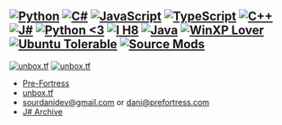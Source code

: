 [![Python](https://img.shields.io/static/v1?label=&message=Python&color=9B18B7&logo=python&logoColor=FFFFFF)](https://www.python.org/)
[![C#](https://img.shields.io/static/v1?label=&message=C%23&color=267dc9&logo=csharp&logoColor=FFFFFF)](https://docs.microsoft.com/en-us/dotnet/csharp/)
[![JavaScript](https://img.shields.io/static/v1?label=&message=JavaScript&color=yellow&logo=javascript&logoColor=FFFFFF)](https://developer.mozilla.org/en-US/docs/Web/JavaScript)
[![TypeScript](https://img.shields.io/static/v1?label=&message=TypeScript&color=F1E05A&logo=typescript&logoColor=FFFFFF)](https://www.typescriptlang.org/)
[![C++](https://img.shields.io/static/v1?label=&message=C%2B%2B&color=00599C&logo=C%2B%2B&logoColor=FFFFFF)](http://www.cplusplus.org/)
[![J#](https://img.shields.io/static/v1?label=&message=J%23&color=e66419&logo=.net&logoColor=FFFFFF)](https://vjsharp.net)
[![Python <3](https://img.shields.io/static/v1?label=&message=Python<3&color=9B18B7&logo=python&logoColor=FFFFFF)](https://www.python.org/)
[![I H8](https://img.shields.io/badge/-I%20H8-red)](https://yoinkysploinky.xyz)
[![Java](https://img.shields.io/static/v1?label&message=Java&color=FFC500&logo=java&logoColor=000000)](https://www.youtube.com/watch?v=YQfzrBcjoBs)
[![WinXP Lover](https://img.shields.io/static/v1?label=&message=WinXP%20Lover&color=003399&logo=windows-xp&logoColor=FFFFFF)](https://scratch.mit.edu/projects/2435621/)
[![Ubuntu Tolerable](https://img.shields.io/static/v1?label=&message=Ubuntu%20Tolerable&color=orange&logo=ubuntu&logoColor=FFFFFF)](https://hotdoglinux.com/)
[![Source Mods](https://img.shields.io/static/v1?label=&message=Source%20Mods&color=black&logo=steam&logoColor=FFFFFF)](https://github.com/Nbc66/source-sdk-2013-ce)
---
[![unbox.tf](https://img.shields.io/badge/-unbox.tf-orange)](https://ubx.tf/dc)
[![unbox.tf](https://img.shields.io/discord/832070068371980338)](https://ubx.tf/dc)

- [Pre-Fortress](https://pre-fortress.com)
- [unbox.tf](https://ubx.tf/dc)
- sourdanidev@gmail.com or dani@prefortress.com
- [J# Archive](https://vjsharp.net)
